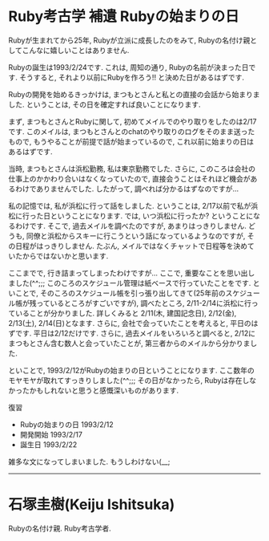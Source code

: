 # Ruby考古学 補遺 Rubyの始まりの日

Rubyが生まれてから25年, Rubyが立派に成長したのをみて, Rubyの名付け親としてこんなに嬉しいことはありません.

Rubyの誕生は1993/2/24です. これは, 周知の通り, Rubyの名前が決まった日です. そうすると, それより以前にRubyを作ろう!! と決めた日があるはずです.

Rubyの開発を始めるきっかけは, まつもとさんと私との直接の会話から始まりました. ということは, その日を確定すれば良いことになります.

まず, まつもとさんとRubyに関して, 初めてメイルでのやり取りをしたのは2/17です. このメイルは, まつもとさんとのchatのやり取りのログをそのまま送ったもので, もうやることが前提で話が始まっているので, これ以前に始まりの日はあるはずです.

当時, まつもとさんは浜松勤務, 私は東京勤務でした. さらに, このころは会社の仕事上のかかわり合いはなくなっていたので, 直接会うことはそれほど機会があるわけでありませんでした. したがって, 調べれば分かるはずなのですが...

私の記憶では, 私が浜松に行って話をしました. ということは, 2/17以前で私が浜松に行った日ということになります. では, いつ浜松に行ったか? ということになるわけです. そこで, 過去メイルを調べたのですが, あまりはっきりしません. どうも, 同僚と浜松からスキーに行こうという話になっているようなのですが, その日程がはっきりしません. たぶん, メイルではなくチャットで日程等を決めていたからではないかと思います. 

ここまでで, 行き詰まってしまったわけですが... ここで, 重要なことを思い出しました(^^;;; このころのスケジュール管理は紙ベースで行っていたことをです. といことで, そのころのスケジュール帳を引っ張り出してきて(25年前のスケジュール帳が残っているところがすごいですが), 調べたところ, 2/11-2/14に浜松に行っていることが分かりました. 詳しくみると 2/11(木, 建国記念日), 2/12(金), 2/13(土), 2/14(日)となます. さらに, 会社で会っていたことを考えると, 平日のはずです. 平日は2/12だけです. さらに, 過去メイルをいろいろと調べると, 2/12にまつもとさん含む数人と会っていたことが, 第三者からのメイルから分かりました.

といことで, 1993/2/12がRubyの始まりの日ということになります. ここ数年のモヤモヤが取れてすっきりしました(^^;;; 
その日がなかったら, Rubyは存在しなかったかもしれないと思うと感慨深いものがあります. 

復習
* Rubyの始まりの日	1993/2/12
* 開発開始		1993/2/17
* 誕生日		1993/2/22

雑多な文になってしまいました. もうしわけない(__;

----
# 石塚圭樹(Keiju Ishitsuka)

Rubyの名付け親. Ruby考古学者.
